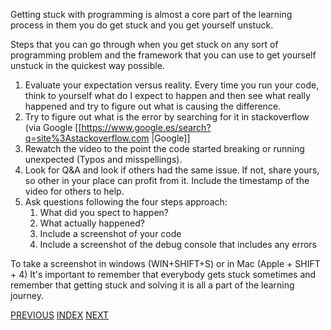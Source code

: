 Getting stuck with programming is almost a core part of the learning process in them you do get stuck and you get yourself unstuck.

Steps that you can go through when you get stuck on any sort of programming problem and the framework that you can use to get yourself unstuck in the quickest way possible.

1. Evaluate your expectation versus reality.
	Every time you run your code, think to yourself what do I expect to happen and then see what really happened and try to figure out what is causing the difference.
2. Try to figure out what is the error by searching for it in stackoverflow (via Google [[https://www.google.es/search?q=site%3Astackoverflow.com |Google]]
3. Rewatch the video to the point the code started breaking or running unexpected (Typos and misspellings).
4. Look for Q&A and look if others had the same issue. If not, share yours, so other in your place can profit from it. Include the timestamp of the video for others to help.
5. Ask questions following the four steps approach:
	1. What did you spect to happen?
	2. What actually happened?
	3. Include a screenshot of your code
	4. Include a screenshot of the debug console that includes any errors

To take a screenshot in windows (WIN+SHIFT+S) or in Mac (Apple + SHIFT + 4)
It's important to remember that everybody gets stuck sometimes and remember that getting stuck and solving it is all a part of the learning journey.

[PREVIOUS](/01%20Web%20Development%20fundamentals/02%20Understand%20how%20websites%20work%20and%20how%20HTML%2C%20CSS%20and%20JavaScript%20contribute.md) [INDEX](/README.md) [NEXT](/02%20Introduction%20to%20HTML/2.1%20The%20Heading%20element.md)